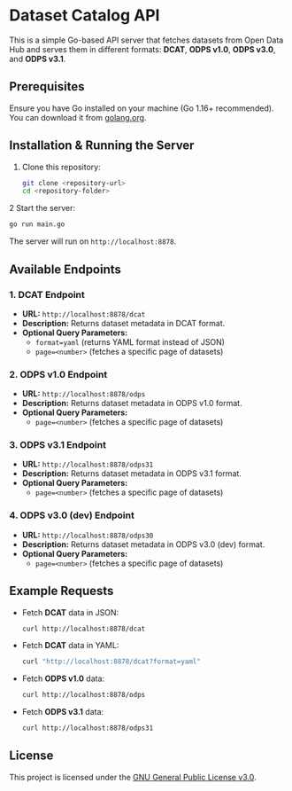<!--
SPDX-FileCopyrightText: 2024 NOI Techpark <digital@noi.bz.it>

SPDX-License-Identifier: CC0-1.0
-->


# Dataset Catalog API

This is a simple Go-based API server that fetches datasets from Open Data Hub and serves them in different formats: **DCAT**, **ODPS v1.0**, **ODPS v3.0**, and **ODPS v3.1**.

## Prerequisites

Ensure you have Go installed on your machine (Go 1.16+ recommended). You can download it from [golang.org](https://golang.org/dl/).

## Installation & Running the Server

1. Clone this repository:
   ```sh
   git clone <repository-url>
   cd <repository-folder>
   ```

2 Start the server:
   ```sh
   go run main.go
   ```

The server will run on `http://localhost:8878`.

## Available Endpoints

### 1. DCAT Endpoint
- **URL:** `http://localhost:8878/dcat`
- **Description:** Returns dataset metadata in DCAT format.
- **Optional Query Parameters:**
  - `format=yaml` (returns YAML format instead of JSON)
  - `page=<number>` (fetches a specific page of datasets)

### 2. ODPS v1.0 Endpoint
- **URL:** `http://localhost:8878/odps`
- **Description:** Returns dataset metadata in ODPS v1.0 format.
- **Optional Query Parameters:**
  - `page=<number>` (fetches a specific page of datasets)

### 3. ODPS v3.1 Endpoint
- **URL:** `http://localhost:8878/odps31`
- **Description:** Returns dataset metadata in ODPS v3.1 format.
- **Optional Query Parameters:**
  - `page=<number>` (fetches a specific page of datasets)

### 4. ODPS v3.0 (dev) Endpoint
- **URL:** `http://localhost:8878/odps30`
- **Description:** Returns dataset metadata in ODPS v3.0 (dev) format.
- **Optional Query Parameters:**
  - `page=<number>` (fetches a specific page of datasets)

## Example Requests

- Fetch **DCAT** data in JSON:
  ```sh
  curl http://localhost:8878/dcat
  ```

- Fetch **DCAT** data in YAML:
  ```sh
  curl "http://localhost:8878/dcat?format=yaml"
  ```

- Fetch **ODPS v1.0** data:
  ```sh
  curl http://localhost:8878/odps
  ```

- Fetch **ODPS v3.1** data:
  ```sh
  curl http://localhost:8878/odps31
  ```

## License
This project is licensed under the [GNU General Public License v3.0](LICENSE).
